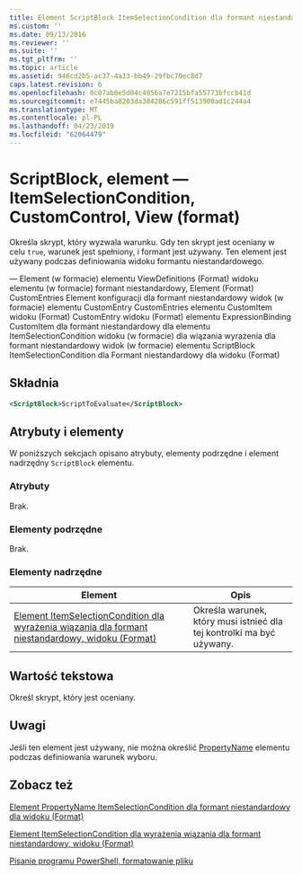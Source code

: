 ```yaml
---
title: Element ScriptBlock ItemSelectionCondition dla formant niestandardowy dla widoku (Format) | Dokumentacja firmy Microsoft
ms.custom: ''
ms.date: 09/13/2016
ms.reviewer: ''
ms.suite: ''
ms.tgt_pltfrm: ''
ms.topic: article
ms.assetid: 946cd2b5-ac37-4a13-bb49-29fbc70ec8d7
caps.latest.revision: 6
ms.openlocfilehash: 0c07ab0e5d04c4056a7e7215bfa55773bfccb41d
ms.sourcegitcommit: e7445ba8203da304286c591ff513900ad1c244a4
ms.translationtype: MT
ms.contentlocale: pl-PL
ms.lasthandoff: 04/23/2019
ms.locfileid: "62064479"
---
```

# <a name="scriptblock-element-for-itemselectioncondition-for-customcontrol-for-view-format"></a>ScriptBlock, element — ItemSelectionCondition, CustomControl, View (format)

Określa skrypt, który wyzwala warunku. Gdy ten skrypt jest oceniany w celu `true`, warunek jest spełniony, i formant jest używany. Ten element jest używany podczas definiowania widoku formantu niestandardowego.

— Element (w formacie) elementu ViewDefinitions (Format) widoku elementu (w formacie) formant niestandardowy, Element (Format) CustomEntries Element konfiguracji dla formant niestandardowy widok (w formacie) elementu CustomEntry CustomEntries elementu CustomItem widoku (Format) CustomEntry widoku (Format) elementu ExpressionBinding CustomItem dla formant niestandardowy dla elementu ItemSelectionCondition widoku (w formacie) dla wiązania wyrażenia dla formant niestandardowy widok (w formacie) elementu ScriptBlock ItemSelectionCondition dla Formant niestandardowy dla widoku (Format)

## <a name="syntax"></a>Składnia

```xml
<ScriptBlock>ScriptToEvaluate</ScriptBlock>
```

## <a name="attributes-and-elements"></a>Atrybuty i elementy

W poniższych sekcjach opisano atrybuty, elementy podrzędne i element nadrzędny `ScriptBlock` elementu.

### <a name="attributes"></a>Atrybuty

Brak.

### <a name="child-elements"></a>Elementy podrzędne

Brak.

### <a name="parent-elements"></a>Elementy nadrzędne

|Element|Opis|
|-------------|-----------------|
|[Element ItemSelectionCondition dla wyrażenia wiązania dla formant niestandardowy, widoku (Format)](./itemselectioncondition-element-for-expressionbinding-for-customcontrol-format.md)|Określa warunek, który musi istnieć dla tej kontrolki ma być używany.|

## <a name="text-value"></a>Wartość tekstowa

Określ skrypt, który jest oceniany.

## <a name="remarks"></a>Uwagi

Jeśli ten element jest używany, nie można określić [PropertyName](./propertyname-element-for-itemselectioncondition-for-customcontrol-for-view-format.md) elementu podczas definiowania warunek wyboru.

## <a name="see-also"></a>Zobacz też

[Element PropertyName ItemSelectionCondition dla formant niestandardowy dla widoku (Format)](./propertyname-element-for-itemselectioncondition-for-customcontrol-for-view-format.md)

[Element ItemSelectionCondition dla wyrażenia wiązania dla formant niestandardowy, widoku (Format)](./itemselectioncondition-element-for-expressionbinding-for-customcontrol-format.md)

[Pisanie programu PowerShell, formatowanie pliku](./writing-a-powershell-formatting-file.md)
